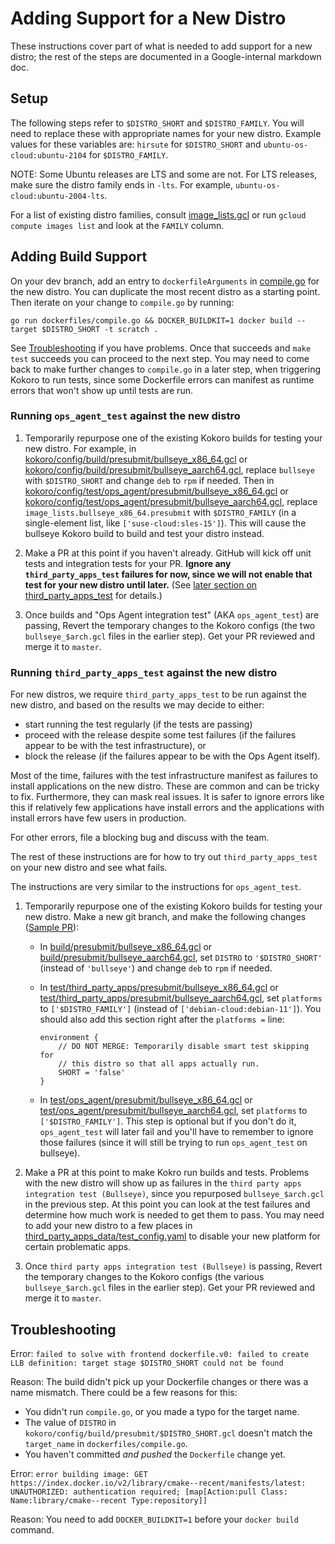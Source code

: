 # Adding Support for a New Distro

These instructions cover part of what is needed to add support for a new distro;
the rest of the steps are documented in a Google-internal markdown doc.

## Setup

The following steps refer to `$DISTRO_SHORT` and `$DISTRO_FAMILY`. You will
need to replace these with appropriate names for your new distro. Example
values for these variables are: `hirsute` for `$DISTRO_SHORT` and
`ubuntu-os-cloud:ubuntu-2104` for `$DISTRO_FAMILY`.

NOTE: Some Ubuntu releases are LTS and some are not. For LTS releases, make
sure the distro family ends in `-lts`. For example, `ubuntu-os-cloud:ubuntu-2004-lts`.

For a list of existing distro families, consult
[image_lists.gcl](https://github.com/GoogleCloudPlatform/ops-agent/blob/master/kokoro/config/test/image_lists.gcl)
or run `gcloud compute images list` and look at the `FAMILY` column.


## Adding Build Support

On your dev branch, add an entry to `dockerfileArguments` in
[compile.go](https://github.com/GoogleCloudPlatform/ops-agent/blob/master/dockerfiles/compile.go)
for the new distro. You can duplicate the most recent distro as a starting
point. Then iterate on your change to `compile.go` by running:

```shell
go run dockerfiles/compile.go && DOCKER_BUILDKIT=1 docker build --target $DISTRO_SHORT -t scratch .
```

See [Troubleshooting](#troubleshooting) if you have problems. Once that
succeeds and `make test` succeeds you can proceed to the next step. You may
need to come back to make further changes to `compile.go` in a later step,
when triggering Kokoro to run tests, since some Dockerfile errors can
manifest as runtime errors that won't show up until tests are run.

### Running `ops_agent_test` against the new distro

1.  Temporarily repurpose one of the existing Kokoro builds for testing
    your new distro. For example, in
    [kokoro/config/build/presubmit/bullseye_x86_64.gcl](https://github.com/GoogleCloudPlatform/ops-agent/blob/master/kokoro/config/build/presubmit/bullseye_x86_64.gcl)
    or [kokoro/config/build/presubmit/bullseye_aarch64.gcl](https://github.com/GoogleCloudPlatform/ops-agent/blob/master/kokoro/config/build/presubmit/bullseye_aarch64.gcl),
    replace `bullseye` with `$DISTRO_SHORT` and change `deb` to `rpm` if
    needed. Then in
    [kokoro/config/test/ops_agent/presubmit/bullseye_x86_64.gcl](https://github.com/GoogleCloudPlatform/ops-agent/blob/master/kokoro/config/test/ops_agent/presubmit/bullseye_x86_64.gcl)
    or [kokoro/config/test/ops_agent/presubmit/bullseye_aarch64.gcl](https://github.com/GoogleCloudPlatform/ops-agent/blob/master/kokoro/config/test/ops_agent/presubmit/bullseye_aarch64.gcl),
    replace `image_lists.bullseye_x86_64.presubmit` with
    `$DISTRO_FAMILY` (in a single-element list, like `['suse-cloud:sles-15']`).
    This will cause the bullseye Kokoro build to build and test your
    distro instead.

1.  Make a PR at this point if you haven't already. GitHub will kick off
    unit tests and integration tests for your PR. **Ignore any
    `third_party_apps_test` failures for now, since we will not enable that
    test for your new distro until later.** (See
    [later section on third_party_apps_test](#running-third_party_apps_test-against-the-new-distro)
    for details.)

1.  Once builds and "Ops Agent integration test" (AKA `ops_agent_test`) are
    passing, Revert the temporary changes to the Kokoro configs (the two
    `bullseye_$arch.gcl` files in the earlier step). Get your PR reviewed and
    merge it to `master`.

### Running `third_party_apps_test` against the new distro

For new distros, we require `third_party_apps_test` to be run against the new
distro, and based on the results we may decide to either:

*   start running the test regularly (if the tests are passing)
*   proceed with the release despite some test failures (if the failures appear
    to be with the test infrastructure), or
*   block the release (if the failures appear to be with the Ops Agent itself).

Most of the time, failures with the test infrastructure manifest as failures to
install applications on the new distro. These are common and can be tricky to
fix. Furthermore, they can mask real issues. It is safer to ignore errors like
this if relatively few applications have install errors and the applications
with install errors have few users in production.

For other errors, file a blocking bug and discuss with the team.

The rest of these instructions are for how to try out `third_party_apps_test` on
your new distro and see what fails.

The instructions are very similar to the instructions for `ops_agent_test`.

1.  Temporarily repurpose one of the existing Kokoro builds for testing your
    new distro. Make a new git branch, and make the following changes
    ([Sample PR](https://github.com/GoogleCloudPlatform/ops-agent/pull/1044)):

    *   In
        [build/presubmit/bullseye_x86_64.gcl](https://github.com/GoogleCloudPlatform/ops-agent/blob/master/kokoro/config/build/presubmit/bullseye_x86_64.gcl)
        or
        [build/presubmit/bullseye_aarch64.gcl](https://github.com/GoogleCloudPlatform/ops-agent/blob/master/kokoro/config/build/presubmit/bullseye_aarch64.gcl),
        set `DISTRO` to `'$DISTRO_SHORT'` (instead of `'bullseye'`) and
        change `deb` to `rpm` if needed.
    *   In
        [test/third_party_apps/presubmit/bullseye_x86_64.gcl](https://github.com/GoogleCloudPlatform/ops-agent/blob/master/kokoro/config/test/third_party_apps/bullseye_x86_64.gcl)
        or
        [test/third_party_apps/presubmit/bullseye_aarch64.gcl](https://github.com/GoogleCloudPlatform/ops-agent/blob/master/kokoro/config/test/third_party_apps/bullseye_aarch64.gcl),
        set `platforms` to `['$DISTRO_FAMILY']` (instead of
        `['debian-cloud:debian-11']`). You should also add this section right after the
        `platforms =` line:

        ```gcl
        environment {
            // DO NOT MERGE: Temporarily disable smart test skipping for
            // this distro so that all apps actually run.
            SHORT = 'false'
        }
        ```

    *   In
        [test/ops_agent/presubmit/bullseye_x86_64.gcl](https://github.com/GoogleCloudPlatform/ops-agent/blob/master/kokoro/config/test/ops_agent/presubmit/bullseye_x86_64.gcl)
        or
        [test/ops_agent/presubmit/bullseye_aarch64.gcl](https://github.com/GoogleCloudPlatform/ops-agent/blob/master/kokoro/config/test/ops_agent/presubmit/bullseye_aarch64.gcl),
        set `platforms` to `['$DISTRO_FAMILY']`. This step is optional but
        if you don't do it, `ops_agent_test` will later fail and you'll have
        to remember to ignore those failures (since it will still be trying
        to run `ops_agent_test` on bullseye).

1.  Make a PR at this point to make Kokro run builds and tests. Problems
    with the new distro will show up as failures in the `third party apps
    integration test (Bullseye)`, since you repurposed `bullseye_$arch.gcl` in
    the previous step. At this point you can look at the test failures and
    determine how much work is needed to get them to pass. You may need to
    add your new distro to a few places in
    [third_party_apps_data/test_config.yaml](https://github.com/GoogleCloudPlatform/ops-agent/blob/master/integration_test/third_party_apps_data/test_config.yaml)
    to disable your new platform for certain problematic apps.

1.  Once `third party apps integration test (Bullseye)` is passing, Revert the
    temporary changes to the Kokoro configs (the various `bullseye_$arch.gcl`
    files in the earlier step). Get your PR reviewed and merge it to `master`.

## Troubleshooting

Error: `failed to solve with frontend dockerfile.v0: failed to create LLB definition: target stage $DISTRO_SHORT could not be found`

Reason: The build didn't pick up your Dockerfile changes or there was a name
mismatch. There could be a few reasons for this:

*   You didn't run `compile.go`, or you made a typo for the target name.
*   The value of `DISTRO` in `kokoro/config/build/presubmit/$DISTRO_SHORT.gcl`
    doesn't match the `target_name` in `dockerfiles/compile.go`.
*   You haven't committed *and pushed* the `Dockerfile` change yet.

Error: `error building image: GET https://index.docker.io/v2/library/cmake--recent/manifests/latest: UNAUTHORIZED: authentication required; [map[Action:pull Class: Name:library/cmake--recent Type:repository]]`

Reason: You need to add `DOCKER_BUILDKIT=1` before your `docker build` command.
